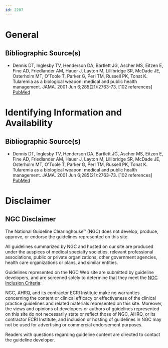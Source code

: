 ```yaml
---
id: 2207
---
```


# General

## Bibliographic Source(s)

- Dennis DT, Inglesby TV, Henderson DA, Bartlett JG, Ascher MS, Eitzen E, Fine AD, Friedlander AM, Hauer J, Layton M, Lillibridge SR, McDade JE, Osterholm MT, O'Toole T, Parker G, Perl TM, Russell PK, Tonat K. Tularemia as a biological weapon: medical and public health management. JAMA. 2001 Jun 6;285(21):2763-73. [102 references] [ PubMed ](http://www.ncbi.nlm.nih.gov/entrez/query.fcgi?cmd=Retrieve&db=pubmed&dopt=Abstract&list_uids=11386933)

# Identifying Information and Availability

## Bibliographic Source(s)

- Dennis DT, Inglesby TV, Henderson DA, Bartlett JG, Ascher MS, Eitzen E, Fine AD, Friedlander AM, Hauer J, Layton M, Lillibridge SR, McDade JE, Osterholm MT, O'Toole T, Parker G, Perl TM, Russell PK, Tonat K. Tularemia as a biological weapon: medical and public health management. JAMA. 2001 Jun 6;285(21):2763-73. [102 references] [ PubMed ](http://www.ncbi.nlm.nih.gov/entrez/query.fcgi?cmd=Retrieve&db=pubmed&dopt=Abstract&list_uids=11386933)

# Disclaimer

## NGC Disclaimer

The National Guideline Clearinghouse™ (NGC) does not develop, produce, approve, or endorse the guidelines represented on this site.

All guidelines summarized by NGC and hosted on our site are produced under the auspices of medical specialty societies, relevant professional associations, public or private organizations, other government agencies, health care organizations or plans, and similar entities.

Guidelines represented on the NGC Web site are submitted by guideline developers, and are screened solely to determine that they meet the [NGC Inclusion Criteria](/help-and-about/summaries/inclusion-criteria).

NGC, AHRQ, and its contractor ECRI Institute make no warranties concerning the content or clinical efficacy or effectiveness of the clinical practice guidelines and related materials represented on this site. Moreover, the views and opinions of developers or authors of guidelines represented on this site do not necessarily state or reflect those of NGC, AHRQ, or its contractor ECRI Institute, and inclusion or hosting of guidelines in NGC may not be used for advertising or commercial endorsement purposes.

Readers with questions regarding guideline content are directed to contact the guideline developer.

